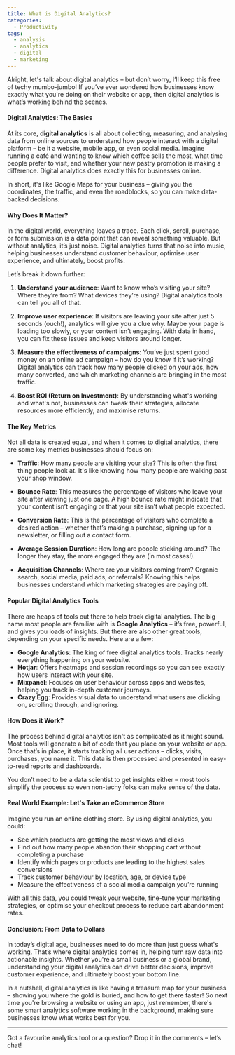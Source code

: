 ```yaml
---
title: What is Digital Analytics?
categories:
  - Productivity
tags:
  - analysis
  - analytics
  - digital
  - marketing
---
```

Alright, let's talk about digital analytics – but don’t worry, I’ll keep this free of techy mumbo-jumbo! If you’ve ever wondered how businesses know exactly what you're doing on their website or app, then digital analytics is what’s working behind the scenes.

#### Digital Analytics: The Basics
At its core, **digital analytics** is all about collecting, measuring, and analysing data from online sources to understand how people interact with a digital platform – be it a website, mobile app, or even social media. Imagine running a café and wanting to know which coffee sells the most, what time people prefer to visit, and whether your new pastry promotion is making a difference. Digital analytics does exactly this for businesses online.

In short, it's like Google Maps for your business – giving you the coordinates, the traffic, and even the roadblocks, so you can make data-backed decisions.

#### Why Does It Matter?

In the digital world, everything leaves a trace. Each click, scroll, purchase, or form submission is a data point that can reveal something valuable. But without analytics, it’s just noise. Digital analytics turns that noise into music, helping businesses understand customer behaviour, optimise user experience, and ultimately, boost profits. 

Let’s break it down further:

1. **Understand your audience**: Want to know who’s visiting your site? Where they’re from? What devices they’re using? Digital analytics tools can tell you all of that.
   
2. **Improve user experience**: If visitors are leaving your site after just 5 seconds (ouch!), analytics will give you a clue why. Maybe your page is loading too slowly, or your content isn’t engaging. With data in hand, you can fix these issues and keep visitors around longer.

3. **Measure the effectiveness of campaigns**: You’ve just spent good money on an online ad campaign – how do you know if it’s working? Digital analytics can track how many people clicked on your ads, how many converted, and which marketing channels are bringing in the most traffic.

4. **Boost ROI (Return on Investment)**: By understanding what's working and what's not, businesses can tweak their strategies, allocate resources more efficiently, and maximise returns.

#### The Key Metrics
Not all data is created equal, and when it comes to digital analytics, there are some key metrics businesses should focus on:

- **Traffic**: How many people are visiting your site? This is often the first thing people look at. It's like knowing how many people are walking past your shop window.

- **Bounce Rate**: This measures the percentage of visitors who leave your site after viewing just one page. A high bounce rate might indicate that your content isn’t engaging or that your site isn’t what people expected.

- **Conversion Rate**: This is the percentage of visitors who complete a desired action – whether that’s making a purchase, signing up for a newsletter, or filling out a contact form.

- **Average Session Duration**: How long are people sticking around? The longer they stay, the more engaged they are (in most cases!).

- **Acquisition Channels**: Where are your visitors coming from? Organic search, social media, paid ads, or referrals? Knowing this helps businesses understand which marketing strategies are paying off.

#### Popular Digital Analytics Tools
There are heaps of tools out there to help track digital analytics. The big name most people are familiar with is **Google Analytics** – it’s free, powerful, and gives you loads of insights. But there are also other great tools, depending on your specific needs. Here are a few:

- **Google Analytics**: The king of free digital analytics tools. Tracks nearly everything happening on your website.
- **Hotjar**: Offers heatmaps and session recordings so you can see exactly how users interact with your site.
- **Mixpanel**: Focuses on user behaviour across apps and websites, helping you track in-depth customer journeys.
- **Crazy Egg**: Provides visual data to understand what users are clicking on, scrolling through, and ignoring.

#### How Does it Work?
The process behind digital analytics isn't as complicated as it might sound. Most tools will generate a bit of code that you place on your website or app. Once that’s in place, it starts tracking all user actions – clicks, visits, purchases, you name it. This data is then processed and presented in easy-to-read reports and dashboards.

You don’t need to be a data scientist to get insights either – most tools simplify the process so even non-techy folks can make sense of the data.

#### Real World Example: Let's Take an eCommerce Store
Imagine you run an online clothing store. By using digital analytics, you could:

- See which products are getting the most views and clicks
- Find out how many people abandon their shopping cart without completing a purchase
- Identify which pages or products are leading to the highest sales conversions
- Track customer behaviour by location, age, or device type
- Measure the effectiveness of a social media campaign you’re running

With all this data, you could tweak your website, fine-tune your marketing strategies, or optimise your checkout process to reduce cart abandonment rates.

#### Conclusion: From Data to Dollars
In today’s digital age, businesses need to do more than just guess what's working. That’s where digital analytics comes in, helping turn raw data into actionable insights. Whether you're a small business or a global brand, understanding your digital analytics can drive better decisions, improve customer experience, and ultimately boost your bottom line.

In a nutshell, digital analytics is like having a treasure map for your business – showing you where the gold is buried, and how to get there faster! So next time you're browsing a website or using an app, just remember, there's some smart analytics software working in the background, making sure businesses know what works best for you.

---

Got a favourite analytics tool or a question? Drop it in the comments – let’s chat!